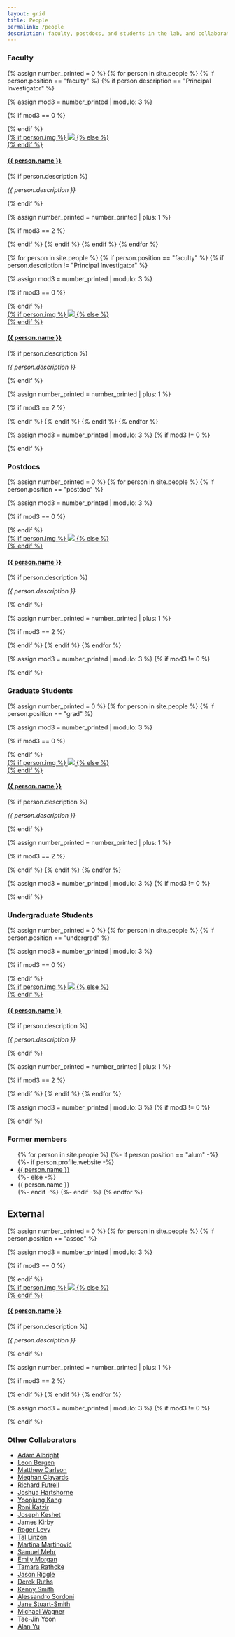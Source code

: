 ```yaml
---
layout: grid
title: People
permalink: /people
description: faculty, postdocs, and students in the lab, and collaborators
---
```



### Faculty
{% assign number_printed = 0 %}
{% for person in site.people %}
{% if person.position == "faculty" %}
{% if person.description == "Principal Investigator" %}

{% assign mod3 = number_printed | modulo: 3 %}

{% if mod3 == 0 %}
<div class="row">
{% endif %}

<div class="person">
    <div class="thumbnail">
        <a href="{{ person.url | prepend: site.baseurl | prepend: site.url }}">
        {% if person.img %}
        <img class="thumbnail" src="{{ person.img | prepend: '/assets/img/' | prepend: site.baseurl | prepend: site.url }}"/>
        {% else %}
        <div class="thumbnail blankbox"></div>
        {% endif %}    
        <span> <!-- mouse over material --> </span>
        </a>
    </div>
    <a href="{{ person.url | prepend: site.baseurl | prepend: site.url }}">
        <h4>{{ person.name }}</h4>
    </a>
    {% if person.description %}
    <i><p>{{ person.description }}</p></i>
    {% endif %}
</div>

{% assign number_printed = number_printed | plus: 1 %}

{% if mod3 == 2 %}
</div>
{% endif %}
{% endif %}
{% endif %}
{% endfor %}

{% for person in site.people %}
{% if person.position == "faculty" %}
{% if person.description != "Principal Investigator" %}

{% assign mod3 = number_printed | modulo: 3 %}

{% if mod3 == 0 %}
<div class="row">
{% endif %}

<div class="person">
    <div class="thumbnail">
        <a href="{{ person.url | prepend: site.baseurl | prepend: site.url }}">
        {% if person.img %}
        <img class="thumbnail" src="{{ person.img | prepend: '/assets/img/' | prepend: site.baseurl | prepend: site.url }}"/>
        {% else %}
        <div class="thumbnail blankbox"></div>
        {% endif %}    
        <span> <!-- mouse over material --> </span>
        </a>
    </div>
    <a href="{{ person.url | prepend: site.baseurl | prepend: site.url }}">
        <h4>{{ person.name }}</h4>
    </a>
    {% if person.description %}
    <i><p>{{ person.description }}</p></i>
    {% endif %}
</div>

{% assign number_printed = number_printed | plus: 1 %}

{% if mod3 == 2 %}
</div>
{% endif %}
{% endif %}
{% endif %}
{% endfor %}

{% assign mod3 = number_printed | modulo: 3 %}
{% if mod3 != 0 %}
</div>
{% endif %}


### Postdocs
{% assign number_printed = 0 %}
{% for person in site.people %}
{% if person.position == "postdoc" %}

{% assign mod3 = number_printed | modulo: 3 %}

{% if mod3 == 0 %}
<div class="row">
{% endif %}

<div class="person">
    <div class="thumbnail">
        <a href="{{ person.url | prepend: site.baseurl | prepend: site.url }}">
        {% if person.img %}
        <img class="thumbnail" src="{{ person.img | prepend: '/assets/img/' | prepend: site.baseurl | prepend: site.url }}"/>
        {% else %}
        <div class="thumbnail blankbox"></div>
        {% endif %}    
        <span> <!-- mouse over material --> </span>
        </a>
    </div>
    <a href="{{ person.url | prepend: site.baseurl | prepend: site.url }}">
        <h4>{{ person.name }}</h4>
    </a>
    {% if person.description %}
    <i><p>{{ person.description }}</p></i>
    {% endif %}
</div>

{% assign number_printed = number_printed | plus: 1 %}

{% if mod3 == 2 %}
</div>
{% endif %}
{% endif %}
{% endfor %}

{% assign mod3 = number_printed | modulo: 3 %}
{% if mod3 != 0 %}
</div>
{% endif %}

### Graduate Students
{% assign number_printed = 0 %}
{% for person in site.people %}
{% if person.position == "grad" %}

{% assign mod3 = number_printed | modulo: 3 %}

{% if mod3 == 0 %}
<div class="row">
{% endif %}

<div class="person">
    <div class="thumbnail">
        <a href="{{ person.url | prepend: site.baseurl | prepend: site.url }}">
        {% if person.img %}
        <img class="thumbnail" src="{{ person.img | prepend: '/assets/img/' | prepend: site.baseurl | prepend: site.url }}"/>
        {% else %}
        <div class="thumbnail blankbox"></div>
        {% endif %}    
        <span> <!-- mouse over material --> </span>
        </a>
    </div>
    <a href="{{ person.url | prepend: site.baseurl | prepend: site.url }}">
        <h4>{{ person.name }}</h4>
    </a>
    {% if person.description %}
    <i><p>{{ person.description }}</p></i>
    {% endif %}
</div>

{% assign number_printed = number_printed | plus: 1 %}

{% if mod3 == 2 %}
</div>
{% endif %}
{% endif %}
{% endfor %}

{% assign mod3 = number_printed | modulo: 3 %}
{% if mod3 != 0 %}
</div>
{% endif %}

### Undergraduate Students
{% assign number_printed = 0 %}
{% for person in site.people %}
{% if person.position == "undergrad" %}

{% assign mod3 = number_printed | modulo: 3 %}

{% if mod3 == 0 %}
<div class="row">
{% endif %}

<div class="person">
    <div class="thumbnail">
        <a href="{{ person.url | prepend: site.baseurl | prepend: site.url }}">
        {% if person.img %}
        <img class="thumbnail" src="{{ person.img | prepend: '/assets/img/' | prepend: site.baseurl | prepend: site.url }}"/>
        {% else %}
        <div class="thumbnail blankbox"></div>
        {% endif %}    
        <span> <!-- mouse over material --> </span>
        </a>
    </div>
    <a href="{{ person.url | prepend: site.baseurl | prepend: site.url }}">
        <h4>{{ person.name }}</h4>
    </a>
    {% if person.description %}
    <i><p>{{ person.description }}</p></i>
    {% endif %}
</div>

{% assign number_printed = number_printed | plus: 1 %}

{% if mod3 == 2 %}
</div>
{% endif %}
{% endif %}
{% endfor %}

{% assign mod3 = number_printed | modulo: 3 %}
{% if mod3 != 0 %}
</div>
{% endif %}

### Former members

<ul class="personlist">
    {% for person in site.people %}
    {%- if person.position == "alum" -%}
    {%- if person.profile.website -%}
    <li><a href="{{ person.profile.website }}">{{ person.name }}</a></li>
    {%- else -%}
    <li>{{ person.name }}</li>
    {%- endif -%}
    {%- endif -%}
    {% endfor %}
</ul>


## External

<!-- ### Associate Collaborators -->

{% assign number_printed = 0 %}
{% for person in site.people %}
{% if person.position == "assoc" %}

{% assign mod3 = number_printed | modulo: 3 %}

{% if mod3 == 0 %}
<div class="row">
{% endif %}

<div class="person">
    <div class="thumbnail">
        <a href="{{ person.url | prepend: site.baseurl | prepend: site.url }}">
        {% if person.img %}
        <img class="thumbnail" src="{{ person.img | prepend: '/assets/img/' | prepend: site.baseurl | prepend: site.url }}"/>
        {% else %}
        <div class="thumbnail blankbox"></div>
        {% endif %}    
        <span> <!-- mouse over material --> </span>
        </a>
    </div>
    <a href="{{ person.url | prepend: site.baseurl | prepend: site.url }}">
        <h4>{{ person.name }}</h4>
    </a>
    {% if person.description %}
    <i><p>{{ person.description }}</p></i>
    {% endif %}
</div>

{% assign number_printed = number_printed | plus: 1 %}

{% if mod3 == 2 %}
</div>
{% endif %}
{% endif %}
{% endfor %}

{% assign mod3 = number_printed | modulo: 3 %}
{% if mod3 != 0 %}
</div>
{% endif %}


### Other Collaborators

<ul class="personlist">
<li><a href="http://web.mit.edu/albright/www/">Adam Albright</a></li>
<li><a href="http://profiles.ucsd.edu/leon.bergen">Leon Bergen</a></li>
<li><a href="http://cls.psu.edu/people/mtc173">Matthew Carlson</a></li>
<li><a href="https://www.mcgill.ca/linguistics/people/faculty/clayards">Meghan Clayards</a></li>
<li><a href="http://socsci.uci.edu/~rfutrell/">Richard Futrell</a></li>
<li><a href="http://l3atbc.org/JKHartshorne.About.html">Joshua Hartshorne</a></li>
<li><a href="https://www.yoonjungkang.com">Yoonjung Kang</a></li>
<li><a href="https://english.tau.ac.il/profile/rkatzir">Roni Katzir</a></li>
<li><a href="http://u.cs.biu.ac.il/~jkeshet/">Joseph Keshet</a></li>
<li><a href="http://www.lel.ed.ac.uk/~jkirby/">James Kirby</a></li>
<li><a href="http://www.mit.edu/~rplevy/">Roger Levy</a></li>
<li><a href="http://tallinzen.net">Tal Linzen</a></li>
<li><a href="http://inamartinovic.com">Martina Martinovi&#263;</a></li>
<li><a href="https://mehr.cz/">Samuel Mehr</a></li>
<li><a href="https://sites.tufts.edu/emilymorgan/">Emily Morgan</a></li>
<li><a href="https://www.kent.ac.uk/secl/ell/staff/rathcke.html">Tamara Rathcke</a></li>
<li><a href="http://hum.uchicago.edu/~jriggle/">Jason Riggle</a></li>
<li><a href="http://www.derekruths.com">Derek Ruths</a></li>
<li><a href="https://www.ed.ac.uk/profile/kenny-smith">Kenny Smith</a></li>
<li><a href="https://www.microsoft.com/en-us/research/people/alsordon/">Alessandro Sordoni</a></li>
<li><a href="https://www.gla.ac.uk/schools/critical/staff/janestuart-smith/">Jane Stuart-Smith</a></li>
<li><a href="http://www.mcgill.ca/linguistics/people/faculty/wagner">Michael Wagner</a></li>
<li>Tae-Jin Yoon</li>
<li><a href="https://lucian.uchicago.edu/blogs/aclyu/">Alan Yu</a></li>
</ul>

